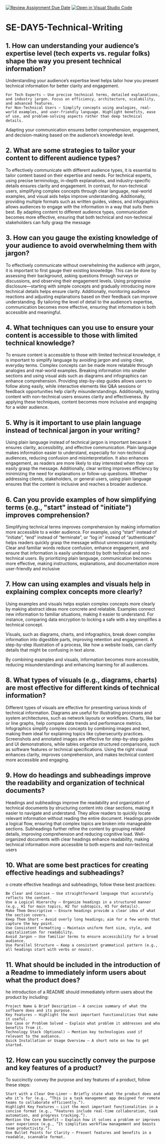 [![Review Assignment Due Date](https://classroom.github.com/assets/deadline-readme-button-22041afd0340ce965d47ae6ef1cefeee28c7c493a6346c4f15d667ab976d596c.svg)](https://classroom.github.com/a/zsAR-pyY)
[![Open in Visual Studio Code](https://classroom.github.com/assets/open-in-vscode-2e0aaae1b6195c2367325f4f02e2d04e9abb55f0b24a779b69b11b9e10269abc.svg)](https://classroom.github.com/online_ide?assignment_repo_id=18596993&assignment_repo_type=AssignmentRepo)
# SE-DAY5-Technical-Writing
## 1. How can understanding your audience’s expertise level (tech experts vs. regular folks) shape the way you present technical information?
Understanding your audience’s expertise level helps tailor how you present technical information for better clarity and engagement.

    For Tech Experts – Use precise technical terms, detailed explanations, and industry jargon. Focus on efficiency, architecture, scalability, and advanced features.
    For Non-Technical Users – Simplify concepts using analogies, real-world examples, and user-friendly language. Highlight benefits, ease of use, and problem-solving aspects rather than deep technical details.

Adapting your communication ensures better comprehension, engagement, and decision-making based on the audience’s knowledge level.
## 2. What are some strategies to tailor your content to different audience types?
To effectively communicate with different audience types, it is essential to tailor content based on their expertise and needs. For technical experts, using precise terminology, in-depth explanations, and industry-specific details ensures clarity and engagement. In contrast, for non-technical users, simplifying complex concepts through clear language, real-world examples, and visual aids helps improve understanding. Additionally, providing multiple formats such as written guides, videos, and infographics allows audiences to engage with the information in a way that suits them best. By adapting content to different audience types, communication becomes more effective, ensuring that both technical and non-technical stakeholders can fully grasp the message
## 3. How can you gauge the existing knowledge of your audience to avoid overwhelming them with jargon?
To effectively communicate without overwhelming the audience with jargon, it is important to first gauge their existing knowledge. This can be done by assessing their background, asking questions through surveys or discussions, and observing their engagement levels. Using progressive disclosure—starting with simple concepts and gradually introducing more technical details helps ensure clarity. Additionally, monitoring audience reactions and adjusting explanations based on their feedback can improve understanding. By tailoring the level of detail to the audience’s expertise, communication becomes more effective, ensuring that information is both accessible and meaningful.
## 4. What techniques can you use to ensure your content is accessible to those with limited technical knowledge?
To ensure content is accessible to those with limited technical knowledge, it is important to simplify language by avoiding jargon and using clear, everyday terms. Complex concepts can be made more relatable through analogies and real-world examples. Breaking information into smaller sections and using visual aids such as diagrams and infographics can enhance comprehension. Providing step-by-step guides allows users to follow along easily, while interactive elements like Q&A sessions or feedback opportunities help clarify misunderstandings. Additionally, testing content with non-technical users ensures clarity and effectiveness. By applying these techniques, content becomes more inclusive and engaging for a wider audience.
## 5. Why is it important to use plain language instead of technical jargon in your writing?
Using plain language instead of technical jargon is important because it ensures clarity, accessibility, and effective communication. Plain language makes information easier to understand, especially for non-technical audiences, reducing confusion and misinterpretation. It also enhances engagement, as readers are more likely to stay interested when they can easily grasp the message. Additionally, clear writing improves efficiency by minimizing the need for explanations or follow-up questions. Whether addressing clients, stakeholders, or general users, using plain language ensures that the content is inclusive and reaches a broader audience.
## 6. Can you provide examples of how simplifying terms (e.g., "start" instead of "initiate") improves comprehension?
Simplifying technical terms improves comprehension by making information more accessible to a wider audience. For example, using “start” instead of “initiate”, “end” instead of “terminate”, or “log in” instead of “authenticate” helps readers quickly grasp the message without unnecessary complexity. Clear and familiar words reduce confusion, enhance engagement, and ensure that information is easily understood by both technical and non-technical users. By prioritizing plain language, communication becomes more effective, making instructions, explanations, and documentation more user-friendly and inclusive
## 7. How can using examples and visuals help in explaining complex concepts more clearly?
Using examples and visuals helps explain complex concepts more clearly by making abstract ideas more concrete and relatable. Examples connect new information to familiar situations, making it easier to understand. For instance, comparing data encryption to locking a safe with a key simplifies a technical concept.

Visuals, such as diagrams, charts, and infographics, break down complex information into digestible parts, improving retention and engagement. A step-by-step illustration of a process, like how a website loads, can clarify details that might be confusing in text alone.

By combining examples and visuals, information becomes more accessible, reducing misunderstandings and enhancing learning for all audiences.
## 8. What types of visuals (e.g., diagrams, charts) are most effective for different kinds of technical information?
Different types of visuals are effective for presenting various kinds of technical information. Diagrams are useful for illustrating processes and system architectures, such as network layouts or workflows. Charts, like bar or line graphs, help compare data trends and performance metrics. Infographics simplify complex concepts by combining images and text, making them ideal for explaining topics like cybersecurity practices. Screenshots and annotated images are effective for step-by-step guides and UI demonstrations, while tables organize structured comparisons, such as software features or technical specifications. Using the right visual enhances clarity, improves comprehension, and makes technical content more accessible and engaging.
## 9. How do headings and subheadings improve the readability and organization of technical documents?
Headings and subheadings improve the readability and organization of technical documents by structuring content into clear sections, making it easier to navigate and understand. They allow readers to quickly locate relevant information without reading the entire document. Headings provide a logical flow, ensuring that complex topics are broken into manageable sections. Subheadings further refine the content by grouping related details, improving comprehension and reducing cognitive load. Well-organized documents with clear headings enhance readability, making technical information more accessible to both experts and non-technical users
## 10. What are some best practices for creating effective headings and subheadings?
o create effective headings and subheadings, follow these best practices:

    Be Clear and Concise – Use straightforward language that accurately reflects the content.
    Use a Logical Hierarchy – Organize headings in a structured manner (e.g., H1 for main topics, H2 for subtopics, H3 for details).
    Make Them Descriptive – Ensure headings provide a clear idea of what the section covers.
    Keep Them Short – Avoid overly long headings; aim for a few words that capture the key point.
    Use Consistent Formatting – Maintain uniform font size, style, and capitalization for readability.
    Avoid Jargon – Use familiar terms to ensure accessibility for a broad audience.
    Use Parallel Structure – Keep a consistent grammatical pattern (e.g., all headings start with verbs or nouns).
## 11. What should be included in the introduction of a Readme to immediately inform users about what the product does?
he introduction of a README should immediately inform users about the product by including:

    Project Name & Brief Description – A concise summary of what the software does and its purpose.
    Key Features – Highlight the most important functionalities that make it useful.
    Use Case or Problem Solved – Explain what problem it addresses and who benefits from it.
    Technology Stack (Optional) – Mention key technologies used if relevant to the audience.
    Quick Installation or Usage Overview – A short note on how to get started.
## 12. How can you succinctly convey the purpose and key features of a product?
To succinctly convey the purpose and key features of a product, follow these steps:

    Start with a Clear One-Liner – Briefly state what the product does and who it’s for (e.g., “This is a task management app designed for remote teams to collaborate efficiently.”).
    Highlight Key Features – List the most important functionalities in a concise format (e.g., “Features include real-time collaboration, task automation, and progress tracking.”).
    Mention the Core Benefit – Explain how it solves a problem or improves user experience (e.g., “It simplifies workflow management and boosts team productivity.”).
    Use Bullet Points for Clarity – Present features and benefits in a readable, scannable format.
